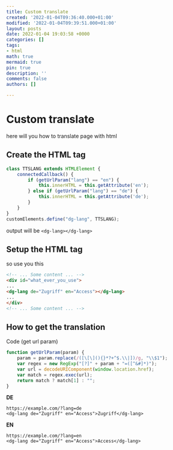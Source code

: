 ```yaml
---
title: Custom translate
created: '2022-01-04T09:36:40.000+01:00'
modified: '2022-01-04T09:39:51.000+01:00'
layout: posts
date: 2022-01-04 19:03:58 +0000
categories: []
tags:
- html
math: true
mermaid: true
pin: true
description: ''
comments: false
authors: []

---
```

# Custom translate

here will you how to translate page with html

## Create the HTML tag
```javascript
class TTSLANG extends HTMLElement {
    connectedCallback() {
        if (getUrlParam("lang") == "en") {
            this.innerHTML = this.getAttribute('en');
        } else if (getUrlParam("lang") == "de") {
            this.innerHTML = this.getAttribute('de');
        }
    }
}
customElements.define("dg-lang", TTSLANG);
```
output will be `<dg-lang></dg-lang>`

## Setup the HTML tag
so use you this

```html
<!-- ... Some content ... -->
<div id="what_ever_you_use">
...
<dg-lang de="Zugriff" en="Access"></dg-lang>
...
</div>
<!-- ... Some content ... -->
```

## How to get the translation 

Code (get url param)
```javascript
function getUrlParam(param) {
    param = param.replace(/([\[\](){}*?+^$.\\|])/g, "\\$1");
    var regex = new RegExp("[?]" + param + "=([^&#]*)");
    var url = decodeURIComponent(window.location.href);
    var match = regex.exec(url);
    return match ? match[1] : "";
}
```

**DE**
```
https://example.com/?lang=de
<dg-lang de="Zugriff" en="Access">Zugriff</dg-lang>
```

**EN**
```
https://example.com/?lang=en
<dg-lang de="Zugriff" en="Access">Access</dg-lang>
```